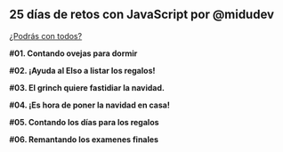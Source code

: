 ## 25 días de retos con JavaScript por @midudev

[¿Podrás con todos?](https://adventjs.dev/)

**#01. Contando ovejas para dormir**

**#02. ¡Ayuda al Elso a listar los regalos!**

**#03. El grinch quiere fastidiar la navidad.**

**#04. ¡Es hora de poner la navidad en casa!**

**#05. Contando los días para los regalos**

**#06. Remantando los examenes finales**
